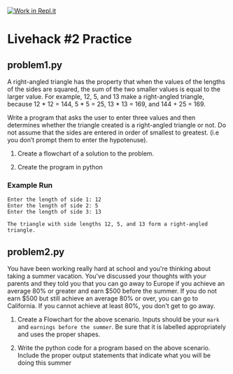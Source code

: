 [![Work in Repl.it](https://classroom.github.com/assets/work-in-replit-14baed9a392b3a25080506f3b7b6d57f295ec2978f6f33ec97e36a161684cbe9.svg)](https://classroom.github.com/online_ide?assignment_repo_id=4112079&assignment_repo_type=AssignmentRepo)
# Livehack #2 Practice

## problem1.py

A right-angled triangle has the property that when the values of the lengths of the sides are squared, the sum of the two smaller values is equal to the larger value. For example, 12, 5, and 13 make a right-angled triangle, because 12 * 12 = 144, 5 * 5 = 25, 13 * 13 = 169, and 144 + 25 = 169.

Write a program that asks the user to enter three values and then determines whether the triangle created is a right-angled triangle or not.  Do not assume that the sides are entered in order of smallest to greatest.  (i.e you don’t prompt them to enter the hypotenuse).


1. Create a flowchart of a solution to the problem.

2. Create the program in python

### Example Run
```
Enter the length of side 1: 12
Enter the length of side 2: 5
Enter the length of side 3: 13

The triangle with side lengths 12, 5, and 13 form a right-angled triangle.
```

## problem2.py


You have been working really hard at school and you're thinking about taking a summer vacation. You've discussed your thoughts with your parents and they told you that you can go away to Europe if you achieve an average 80% or greater and earn $500 before the summer.  If you do not earn $500 but still achieve an average 80% or over, you can go to California.  If you cannot achieve at least 80%, you don't get to go away.

1. Create a Flowchart for the above scenario.  Inputs should be your `mark` and `earnings before the summer`.  Be sure that it is labelled appropriately and uses the proper shapes.

2. Write the python code for a program based on the above scenario.  Include the proper output statements that indicate what you will be doing this summer

